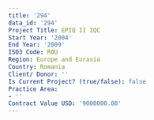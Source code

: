```yaml
---
title: '294'
data_id: '294'
Project Title: EPIQ II IQC
Start Year: '2004'
End Year: '2009'
ISO3 Code: ROU
Region: Europe and Eurasia
Country: Romania
Client/ Donor: ''
Is Current Project? (true/false): false
Practice Area:
- ''
Contract Value USD: '9000000.00'
---
```


